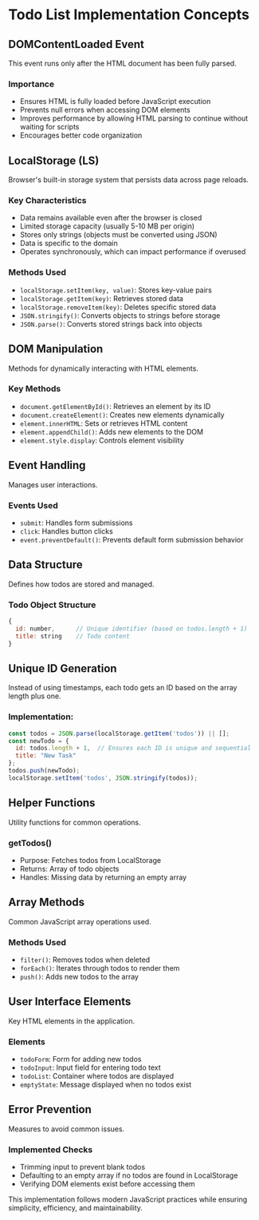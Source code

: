 # Todo List Implementation Concepts

## DOMContentLoaded Event
This event runs only after the HTML document has been fully parsed.

### Importance
- Ensures HTML is fully loaded before JavaScript execution
- Prevents null errors when accessing DOM elements
- Improves performance by allowing HTML parsing to continue without waiting for scripts
- Encourages better code organization

## LocalStorage (LS)
Browser's built-in storage system that persists data across page reloads.

### Key Characteristics
- Data remains available even after the browser is closed
- Limited storage capacity (usually 5-10 MB per origin)
- Stores only strings (objects must be converted using JSON)
- Data is specific to the domain
- Operates synchronously, which can impact performance if overused

### Methods Used
- `localStorage.setItem(key, value)`: Stores key-value pairs
- `localStorage.getItem(key)`: Retrieves stored data
- `localStorage.removeItem(key)`: Deletes specific stored data
- `JSON.stringify()`: Converts objects to strings before storage
- `JSON.parse()`: Converts stored strings back into objects

## DOM Manipulation
Methods for dynamically interacting with HTML elements.

### Key Methods
- `document.getElementById()`: Retrieves an element by its ID
- `document.createElement()`: Creates new elements dynamically
- `element.innerHTML`: Sets or retrieves HTML content
- `element.appendChild()`: Adds new elements to the DOM
- `element.style.display`: Controls element visibility

## Event Handling
Manages user interactions.

### Events Used
- `submit`: Handles form submissions
- `click`: Handles button clicks
- `event.preventDefault()`: Prevents default form submission behavior

## Data Structure
Defines how todos are stored and managed.

### Todo Object Structure
```javascript
{
  id: number,      // Unique identifier (based on todos.length + 1)
  title: string    // Todo content
}
```

## Unique ID Generation
Instead of using timestamps, each todo gets an ID based on the array length plus one.

### Implementation:
```javascript
const todos = JSON.parse(localStorage.getItem('todos')) || [];
const newTodo = {
  id: todos.length + 1,  // Ensures each ID is unique and sequential
  title: "New Task"
};
todos.push(newTodo);
localStorage.setItem('todos', JSON.stringify(todos));
```

## Helper Functions
Utility functions for common operations.

### getTodos()
- Purpose: Fetches todos from LocalStorage
- Returns: Array of todo objects
- Handles: Missing data by returning an empty array

## Array Methods
Common JavaScript array operations used.

### Methods Used
- `filter()`: Removes todos when deleted
- `forEach()`: Iterates through todos to render them
- `push()`: Adds new todos to the array

## User Interface Elements
Key HTML elements in the application.

### Elements
- `todoForm`: Form for adding new todos
- `todoInput`: Input field for entering todo text
- `todoList`: Container where todos are displayed
- `emptyState`: Message displayed when no todos exist

## Error Prevention
Measures to avoid common issues.

### Implemented Checks
- Trimming input to prevent blank todos
- Defaulting to an empty array if no todos are found in LocalStorage
- Verifying DOM elements exist before accessing them

This implementation follows modern JavaScript practices while ensuring simplicity, efficiency, and maintainability.

